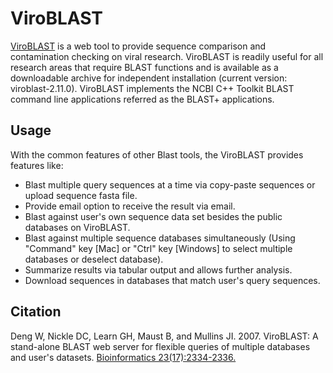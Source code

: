 # ViroBLAST
[ViroBLAST](https://viroblast.fredhutch.org) is a web tool to provide sequence comparison and contamination checking on viral research. 
ViroBLAST is readily useful for all research areas that require BLAST functions and is available as a downloadable archive for independent installation (current version: viroblast-2.11.0). 
ViroBLAST implements the NCBI C++ Toolkit BLAST command line applications referred as the BLAST+ applications.

## Usage

With the common features of other Blast tools, the ViroBLAST provides features like:

  - Blast multiple query sequences at a time via copy-paste sequences or upload sequence fasta file.
  - Provide email option to receive the result via email.
  - Blast against user's own sequence data set besides the public databases on ViroBLAST.
  - Blast against multiple sequence databases simultaneously (Using "Command" key [Mac] or "Ctrl" key [Windows] to select multiple databases or deselect database).
  - Summarize results via tabular output and allows further analysis.
  - Download sequences in databases that match user's query sequences.

## Citation

Deng W, Nickle DC, Learn GH, Maust B, and Mullins JI. 2007. ViroBLAST: A stand-alone BLAST web server for flexible queries of multiple databases and user's datasets. 
[Bioinformatics 23(17):2334-2336.](http://bioinformatics.oxfordjournals.org/cgi/content/full/23/17/2334)
